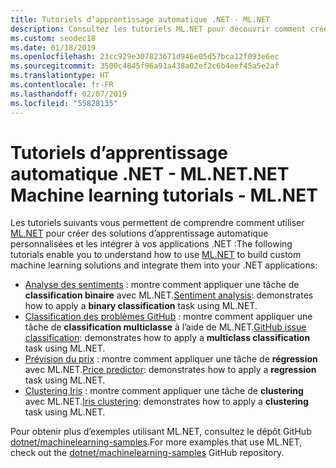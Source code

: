 ```yaml
---
title: Tutoriels d’apprentissage automatique .NET - ML.NET
description: Consultez les tutoriels ML.NET pour découvrir comment créer des solutions IA personnalisées et comment les intégrer à vos applications .NET.
ms.custom: seodec18
ms.date: 01/18/2019
ms.openlocfilehash: 23cc929e307823671d946e05d57bca12f093e6ec
ms.sourcegitcommit: 3500c4845f96a91a438a02ef2c6b4eef45a5e2af
ms.translationtype: HT
ms.contentlocale: fr-FR
ms.lasthandoff: 02/07/2019
ms.locfileid: "55828135"
---
```

# <a name="net-machine-learning-tutorials---mlnet"></a><span data-ttu-id="23fb3-103">Tutoriels d’apprentissage automatique .NET - ML.NET</span><span class="sxs-lookup"><span data-stu-id="23fb3-103">.NET Machine learning tutorials - ML.NET</span></span>

<span data-ttu-id="23fb3-104">Les tutoriels suivants vous permettent de comprendre comment utiliser [ML.NET](../index.md) pour créer des solutions d’apprentissage automatique personnalisées et les intégrer à vos applications .NET :</span><span class="sxs-lookup"><span data-stu-id="23fb3-104">The following tutorials enable you to understand how to use [ML.NET](../index.md) to build custom machine learning solutions and integrate them into your .NET applications:</span></span>

- <span data-ttu-id="23fb3-105">[Analyse des sentiments](sentiment-analysis.md) : montre comment appliquer une tâche de **classification binaire** avec ML.NET.</span><span class="sxs-lookup"><span data-stu-id="23fb3-105">[Sentiment analysis](sentiment-analysis.md): demonstrates how to apply a **binary classification** task using ML.NET.</span></span>
- <span data-ttu-id="23fb3-106">[Classification des problèmes GitHub](github-issue-classification.md) : montre comment appliquer une tâche de **classification multiclasse** à l’aide de ML.NET.</span><span class="sxs-lookup"><span data-stu-id="23fb3-106">[GitHub issue classification](github-issue-classification.md): demonstrates how to apply a **multiclass classification** task using ML.NET.</span></span>
- <span data-ttu-id="23fb3-107">[Prévision du prix](taxi-fare.md) : montre comment appliquer une tâche de **régression** avec ML.NET.</span><span class="sxs-lookup"><span data-stu-id="23fb3-107">[Price predictor](taxi-fare.md): demonstrates how to apply a **regression** task using ML.NET.</span></span>
- <span data-ttu-id="23fb3-108">[Clustering Iris](iris-clustering.md) : montre comment appliquer une tâche de **clustering** avec ML.NET.</span><span class="sxs-lookup"><span data-stu-id="23fb3-108">[Iris clustering](iris-clustering.md): demonstrates how to apply a **clustering** task using ML.NET.</span></span>

<span data-ttu-id="23fb3-109">Pour obtenir plus d’exemples utilisant ML.NET, consultez le dépôt GitHub [dotnet/machinelearning-samples](https://github.com/dotnet/machinelearning-samples).</span><span class="sxs-lookup"><span data-stu-id="23fb3-109">For more examples that use ML.NET, check out the [dotnet/machinelearning-samples](https://github.com/dotnet/machinelearning-samples) GitHub repository.</span></span>
